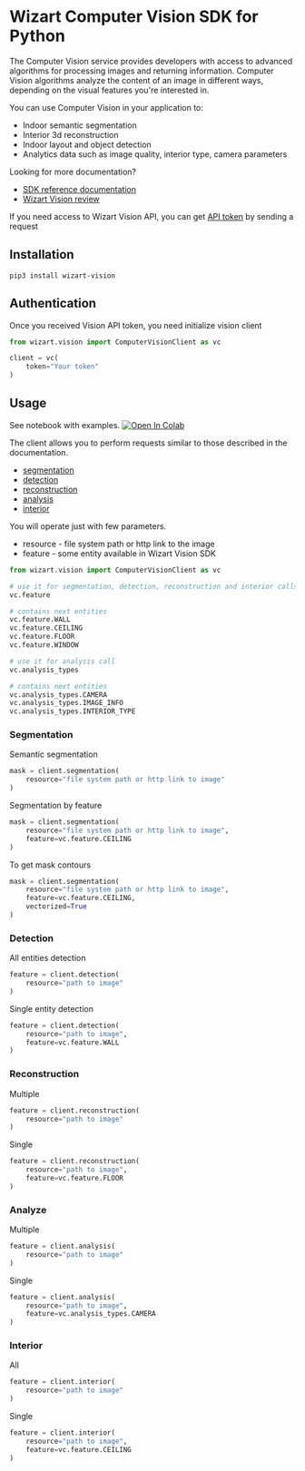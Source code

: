 # Wizart Computer Vision SDK for Python

The Computer Vision service provides developers with access to advanced algorithms for processing images and returning information. Computer Vision algorithms analyze the content of an image in different ways, depending on the visual features you're interested in.

You can use Computer Vision in your application to:
- Indoor semantic segmentation
- Interior 3d reconstruction
- Indoor layout and object detection
- Analytics data such as image quality, interior type, camera parameters

Looking for more documentation?

* [SDK reference documentation](https://vision-api.wizart.ai/)
* [Wizart Vision review](https://wizart.ai/vision-api)

If you need access to Wizart Vision API, you can get [API token](https://wizart.ai/trial?source=vision_api) by sending a request

## Installation
```shell
pip3 install wizart-vision
```
## Authentication
Once you received Vision API token, you need initialize vision client
```python
from wizart.vision import ComputerVisionClient as vc

client = vc(
    token="Your token"
)
```
## Usage
See notebook with examples.
[![Open In Colab](https://colab.research.google.com/assets/colab-badge.svg)](https://colab.research.google.com/github/wizart-tech/wizart-sdk-for-python/-/blob/master/wizart-example.ipynb)

The client allows you to perform requests similar to those described in the documentation.
* [segmentation](https://vision-api.wizart.ai/#815786b5-c8a5-42fa-94d5-f7a546e7804b)
* [detection](https://vision-api.wizart.ai/#c07fcc19-4b45-4803-b9cf-e1ab85100ed6)
* [reconstruction](https://vision-api.wizart.ai/#7d66e46a-e70f-4806-9a4d-a63659bf4ad3)
* [analysis](https://vision-api.wizart.ai/#29213748-6fe3-4086-ac90-ae8fe8b1bb7f)
* [interior](https://vision-api.wizart.ai/#c2d17dae-e9cc-4c3f-8097-5201524e015a)

You will operate just with few parameters.

- resource - file system path or http link to the image
- feature - some entity available in Wizart Vision SDK

```python
from wizart.vision import ComputerVisionClient as vc

# use it for segmentation, detection, reconstruction and interior calls
vc.feature

# contains next entities
vc.feature.WALL
vc.feature.CEILING
vc.feature.FLOOR
vc.feature.WINDOW

# use it for analysis call
vc.analysis_types

# contains next entities
vc.analysis_types.CAMERA
vc.analysis_types.IMAGE_INFO
vc.analysis_types.INTERIOR_TYPE
```

### Segmentation
Semantic segmentation
```python
mask = client.segmentation(
    resource="file system path or http link to image"
)
```
Segmentation by feature
```python
mask = client.segmentation(
    resource="file system path or http link to image",
    feature=vc.feature.CEILING
)
```
To get mask contours
```python
mask = client.segmentation(
    resource="file system path or http link to image",
    feature=vc.feature.CEILING,
    vectorized=True
)
```

### Detection
All entities detection
```python
feature = client.detection(
    resource="path to image"
)
```
Single entity detection
```python
feature = client.detection(
    resource="path to image",
    feature=vc.feature.WALL
)
```
### Reconstruction
Multiple 
```python
feature = client.reconstruction(
    resource="path to image"
)
```
Single 
```python
feature = client.reconstruction(
    resource="path to image",
    feature=vc.feature.FLOOR
)
```
### Analyze
Multiple 
```python
feature = client.analysis(
    resource="path to image"
)
```
Single 
```python
feature = client.analysis(
    resource="path to image",
    feature=vc.analysis_types.CAMERA
)
```
### Interior
All
```python
feature = client.interior(
    resource="path to image"
)
```
Single 
```python
feature = client.interior(
    resource="path to image",
    feature=vc.feature.CEILING
)
```